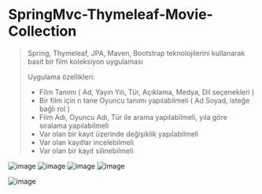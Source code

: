 # SpringMvc-Thymeleaf-Movie-Collection


> Spring, Thymeleaf, JPA, Maven, Bootstrap teknolojilerini kullanarak
> basit bir film koleksiyon uygulaması 
>
> Uygulama özellikleri:
> * Film Tanımı ( Ad, Yayın Yılı, Tür, Açıklama, Medya, Dil seçenekleri )
> * Bir film için n tane Oyuncu tanımı yapılabilmeli ( Ad Soyad, isteğe
> bağlı rol )
> * Film Adı, Oyuncu Adı, Tür ile arama yapılabilmeli, yıla göre sıralama
> yapılabilmeli
> * Var olan bir kayıt üzerinde değişiklik yapılabilmeli
> * Var olan kayıtlar incelebilmeli
> * Var olan bir kayıt silinebilmeli  


![image](https://user-images.githubusercontent.com/74687192/134822044-18f2fed5-772d-4a00-a081-bcca00a9c3ce.png)
![image](https://user-images.githubusercontent.com/74687192/134822054-7577644e-bcc9-4647-86f7-50bd84612e84.png)
![image](https://user-images.githubusercontent.com/74687192/134822061-cc86c5b2-efb6-4409-b683-fdb07d94b3d2.png)
![image](https://user-images.githubusercontent.com/74687192/134822063-ccad0a00-d8ef-482e-8248-d86e0512f832.png)

![image](https://user-images.githubusercontent.com/74687192/134822246-eff59a3c-55ec-4eb4-809d-f9a958c275b9.png)
